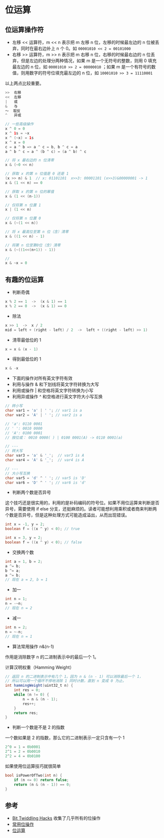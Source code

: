 # 位运算

## 位运算操作符

* 左移 &lt;&lt; 运算符，m &lt;&lt; n 表示把 m 左移 n 位，左移的时候最左边的 n 位被丢弃，同时在最右边补上 n 个 0。如 `00001010 << 2 = 00101000`
* 右移 &gt;&gt; 运算符，m &gt;&gt; n 表示把 m 右移 n 位，右移的时候最右边的 n 位丢弃，但是左边的处理分两种情况，如果 m 是一个无符号的整数，则用 0 填充最左边的 n 位，如 `00001010 >> 2 = 00000010` ；如果 m 是一个有符号的数值，则用数字的符号位填充最左边的 n 位，如 `10001010 >> 3 = 11110001`

以上两点比较重要。

```java
>>  右移
<<  左移
|   或
&   与
～  取反
^   异或

// 一些高级操作
x ^ 0 = 0
x ^ 1s = ~x
x ^ (~x) = 1s
x ^ x = 0
c = a ^ b => a ^ c = b, b ^ c = a
a ^ b ^ c = a ^ (b ^ c) = (a ^ b) ^ c

// 将 x 最右边的 n 位清零
x & (~0 << n)

// 获取 x 的第 n 位值是 0 还是 1
(x >> n) & 1  // x: 01101101  x>>3: 00001101 (x>>3)&00000001 -> 1
x & (1 << n) == 0

// 获取 x 的第 n 位的幂值
x & (1 << (n-1))

// 仅将第 n 位置 1
x | (1 << n)

// 仅将第 n 位置 0
x & (~(1 << n))

// 将 x 最高位至第 n 位（含）清零
x & ((1 << n) - 1)

// 将第 n 位至第0位（含）清零
x & (~((1<<(n+1)) - 1))

//
x & ~x = 0
```

## 有趣的位运算

* 判断奇偶

```java
x % 2 == 1  ->  (x & 1) == 1
x % 2 == 0  ->  (x & 1) == 0
```

* 除法

```java
x >> 1  ->  x / 2
mid = left + (right - left) / 2  ->  left + ((right - left) >> 1)
```

* 清零最低位的 1

```java
x = x & (x - 1)
```

* 得到最低位的 1

```java
x & -x
```

* 下面的操作对所有英文字符有效
* 利用与操作 & 和下划线将英文字符转换为大写
* 利用或操作 \| 和空格将英文字符转换为小写
* 利用异或操作 ^ 和空格进行英文字符大小写互换

```java
// 转小写
char var1 = 'a' | ' '; // var1 is a
char var2 = 'A' | ' '; // var2 is a

// 'a': 0110 0001
// ' ': 0010 0000
// 'A': 0100 0001
// 按位或： 0010 0000( ) | 0100 0001(A) -> 0110 0001(a)

// ---
// 转大写
char var3 = 'a' & '_';  // var3 is A
char var4 = 'A' & '_';  // var4 is A

// ---
// 大小写互换
char var5 = 'd' ^ ' '; // var5 is 'D'
char var6 = 'D' ^ ' '; // var6 is 'd'
```

* 判断两个数是否异号

这个技巧还是很实用的，利用的是补码编码的符号位。如果不用位运算来判断是否异号，需要使用 if else 分支，还挺麻烦的。读者可能想利用乘积或者商来判断两个数是否异号，但是这种处理方式可能造成溢出，从而出现错误。

```java
int x = -1, y = 2;
boolean f = ((x ^ y) < 0); // true

int x = 3, y = 2;
boolean f = ((x ^ y) < 0); // false
```

* 交换两个数

```java
int a = 1, b = 2;
a ^= b;
b ^= a;
a ^= b;
// 现在 a = 2, b = 1
```

* 加一

```java
int n = 1;
n = -~n;
// 现在 n = 2
```

* 减一

```java
int n = 2;
n = ~-n;
// 现在 n = 1
```

* 算法常用操作 n&\(n-1\)

作用是消除数字 n 的二进制表示中的最后一个 1。

计算汉明权重（Hamming Weight）

```java
// 返回 n 的二进制表示中有几个 1。因为 n & (n - 1) 可以消除最后一个 1，
// 所以可以用一个循环不停地消除 1 同时计数，直到 n 变成 0 为止。
int hammingWeight(uint32_t n) {
    int res = 0;
    while (n != 0) {
        n = n & (n - 1);
        res++;
    }
    return res;
}
```

* 判断一个数是不是 2 的指数

一个数如果是 2 的指数，那么它的二进制表示一定只含有一个 1

```java
2^0 = 1 = 0b0001
2^1 = 2 = 0b0010
2^2 = 4 = 0b0100
```

如果使用位运算技巧就很简单

```cpp
bool isPowerOfTwo(int n) {
    if (n <= 0) return false;
    return (n & (n - 1)) == 0;
}
```

## 参考

* [Bit Twiddling Hacks](https://graphics.stanford.edu/~seander/bithacks.html)  收集了几乎所有的位操作
* [常用位操作](https://labuladong.gitbook.io/algo/suan-fa-si-wei-xi-lie/chang-yong-de-wei-cao-zuo)
* [位运算](https://github.com/selfboot/LeetCode/tree/master/BitManipulation)

